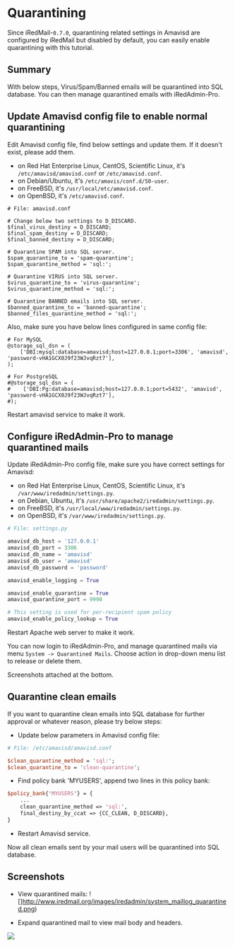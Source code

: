 # Quarantining

Since iRedMail-`0.7.0`, quarantining related settings in Amavisd are configured
by iRedMail but disabled by default, you can easily enable quarantining with
this tutorial.

## Summary

With below steps, Virus/Spam/Banned emails will be quarantined into SQL database.
You can then manage quarantined emails with iRedAdmin-Pro.

## Update Amavisd config file to enable normal quarantining

Edit Amavisd config file, find below settings and update them. If it doesn't
exist, please add them.
* on Red Hat Enterprise Linux, CentOS, Scientific Linux, it's `/etc/amavisd/amavisd.conf`
or `/etc/amavisd.conf`.
* on Debian/Ubuntu, it's `/etc/amavis/conf.d/50-user`.
* on FreeBSD, it's `/usr/local/etc/amavisd.conf`.
* on OpenBSD, it's `/etc/amavisd.conf`.

```
# File: amavisd.conf

# Change below two settings to D_DISCARD.
$final_virus_destiny = D_DISCARD;
$final_spam_destiny = D_DISCARD;
$final_banned_destiny = D_DISCARD;

# Quarantine SPAM into SQL server.
$spam_quarantine_to = 'spam-quarantine';
$spam_quarantine_method = 'sql:';

# Quarantine VIRUS into SQL server.
$virus_quarantine_to = 'virus-quarantine';
$virus_quarantine_method = 'sql:';

# Quarantine BANNED emails into SQL server.
$banned_quarantine_to = 'banned-quarantine';
$banned_files_quarantine_method = 'sql:';
```

Also, make sure you have below lines configured in same config file:

```
# For MySQL
@storage_sql_dsn = (
    ['DBI:mysql:database=amavisd;host=127.0.0.1;port=3306', 'amavisd', 'password-vHA1GCX0J9f23WJvqRzt7'],
);

# For PostgreSQL
#@storage_sql_dsn = (
#    ['DBI:Pg:database=amavisd;host=127.0.0.1;port=5432', 'amavisd', 'password-vHA1GCX0J9f23WJvqRzt7'],
#);
```

Restart amavisd service to make it work.

## Configure iRedAdmin-Pro to manage quarantined mails

Update iRedAdmin-Pro config file, make sure you have correct settings for Amavisd:
* on Red Hat Enterprise Linux, CentOS, Scientific Linux, it's `/var/www/iredadmin/settings.py`.
* on Debian, Ubuntu, it's `/usr/share/apache2/iredadmin/settings.py`.
* on FreeBSD, it's `/usr/local/www/iredadmin/settings.py`.
* on OpenBSD, it's `/var/www/iredadmin/settings.py`.

```python
# File: settings.py

amavisd_db_host = '127.0.0.1'
amavisd_db_port = 3306
amavisd_db_name = 'amavisd'
amavisd_db_user = 'amavisd'
amavisd_db_password = 'password'

amavisd_enable_logging = True

amavisd_enable_quarantine = True
amavisd_quarantine_port = 9998

# This setting is used for per-recipient spam policy
amavisd_enable_policy_lookup = True
```

Restart Apache web server to make it work.


You can now login to iRedAdmin-Pro, and manage quarantined mails via menu
`System -> Quarantined Mails`. Choose action in drop-down menu list to release
or delete them.

Screenshots attached at the bottom.

## Quarantine clean emails

If you want to quarantine clean emails into SQL database for further approval
or whatever reason, please try below steps:

* Update below parameters in Amavisd config file:

```perl
# File: /etc/amavisd/amavisd.conf

$clean_quarantine_method = 'sql:';
$clean_quarantine_to = 'clean-quarantine';
```

* Find policy bank 'MYUSERS', append two lines in this policy bank:

```perl
$policy_bank{'MYUSERS'} = {
    ...
    clean_quarantine_method => 'sql:',
    final_destiny_by_ccat => {CC_CLEAN, D_DISCARD},
}
```

* Restart Amavisd service.

Now all clean emails sent by your mail users will be quarantined into SQL
database.

## Screenshots

* View quarantined mails:
![]http://www.iredmail.org/images/iredadmin/system_maillog_quarantined.png)

* Expand quarantined mail to view mail body and headers.

![](http://www.iredmail.org/images/iredadmin/system_maillog_quarantined_expanded.png)
